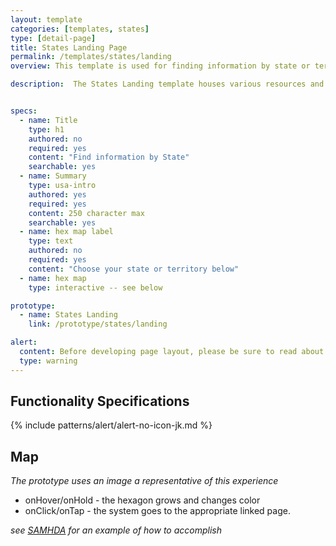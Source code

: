 ```yaml
---
layout: template
categories: [templates, states]
type: [detail-page]
title: States Landing Page
permalink: /templates/states/landing
overview: This template is used for finding information by state or territory.

description:  The States Landing template houses various resources and information by state.


specs:
  - name: Title
    type: h1
    authored: no
    required: yes
    content: "Find information by State"
    searchable: yes
  - name: Summary
    type: usa-intro
    authored: yes
    required: yes
    content: 250 character max
    searchable: yes
  - name: hex map label
    type: text
    authored: no
    required: yes
    content: "Choose your state or territory below"
  - name: hex map
    type: interactive -- see below

prototype:
  - name: States Landing
    link: /prototype/states/landing

alert:
  content: Before developing page layout, please be sure to read about our <a class="usa-link" href="/styles/grids/">Grid System</a>
  type: warning
---
```

## Functionality Specifications

{% include patterns/alert/alert-no-icon-jk.md %}


## Map
_The prototype uses an image a representative of this experience_
- onHover/onHold - the hexagon grows and changes color
- onClick/onTap - the system goes to the appropriate linked page.

_see [SAMHDA](https://www.datafiles.samhsa.gov/) for an example of how to accomplish_
